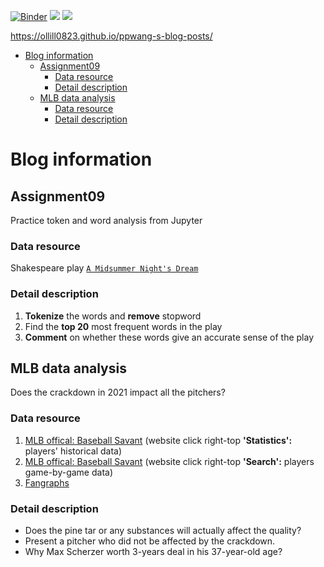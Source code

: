 [//]: # (This template replaces README.md when someone creates a new repo with the fastpages template.)

[![Binder](https://mybinder.org/badge_logo.svg)](https://mybinder.org/v2/gh/ollill0823/ppwang-s-blog-posts/HEAD)
![](https://github.com/ollill0823/ppwang-s-blog-posts/workflows/CI/badge.svg) 
![](https://github.com/ollill0823/ppwang-s-blog-posts/workflows/GH-Pages%20Status/badge.svg) 


https://ollill0823.github.io/ppwang-s-blog-posts/

- [Blog information](#Blog-information)
  - [Assignment09](#Assignment09)
    - [Data resource](#Data-resource)
    - [Detail description](#Detail-description)
  - [MLB data analysis](#MLB-data-analysis)
    - [Data resource](#Data-resource)
    - [Detail description](#Detail-description)

# Blog information

## Assignment09 

  Practice token and word analysis from Jupyter

### Data resource

  Shakespeare play [`A Midsummer Night's Dream`](http://shakespeare.mit.edu/midsummer/full.html) 

### Detail description
  1. **Tokenize** the words and **remove** stopword
  2. Find the **top 20** most frequent words in the play
  3. **Comment** on whether these words give an accurate sense of the play


## MLB data analysis

  Does the crackdown in 2021 impact all the pitchers?

### Data resource

  1. [MLB offical: Baseball Savant](https://baseballsavant.mlb.com/#)  (website click right-top **'Statistics':** players' historical data)
  2. [MLB offical: Baseball Savant](https://baseballsavant.mlb.com/#)  (website click right-top **'Search':** players game-by-game data)
  3. [Fangraphs](https://www.fangraphs.com/projections.aspx?pos=all&stats=bat&type=fangraphsdc)

### Detail description
 - Does the pine tar or any substances will actually affect the quality?
 - Present a pitcher who did not be affected by the crackdown.
 - Why Max Scherzer worth 3-years deal in his 37-year-old age?

